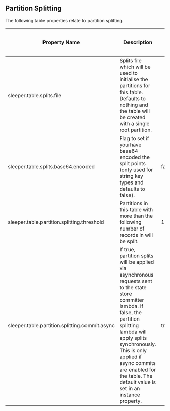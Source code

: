 ## Partition Splitting

The following table properties relate to partition splitting.

| Property Name                                  | Description                                                                                                                                                                                                                                                                                                   | Default Value | Run CdkDeploy When Changed |
|------------------------------------------------|---------------------------------------------------------------------------------------------------------------------------------------------------------------------------------------------------------------------------------------------------------------------------------------------------------------|---------------|----------------------------|
| sleeper.table.splits.file                      | Splits file which will be used to initialise the partitions for this table. Defaults to nothing and the table will be created with a single root partition.                                                                                                                                                   |               | false                      |
| sleeper.table.splits.base64.encoded            | Flag to set if you have base64 encoded the split points (only used for string key types and defaults to false).                                                                                                                                                                                               | false         | false                      |
| sleeper.table.partition.splitting.threshold    | Partitions in this table with more than the following number of records in will be split.                                                                                                                                                                                                                     | 1000000000    | false                      |
| sleeper.table.partition.splitting.commit.async | If true, partition splits will be applied via asynchronous requests sent to the state store committer lambda. If false, the partition splitting lambda will apply splits synchronously.<br>This is only applied if async commits are enabled for the table. The default value is set in an instance property. | true          | false                      |
